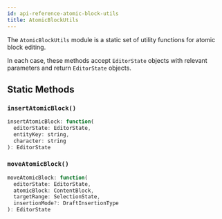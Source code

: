 ```yaml
---
id: api-reference-atomic-block-utils
title: AtomicBlockUtils
---
```


The `AtomicBlockUtils` module is a static set of utility functions for atomic
block editing.

In each case, these methods accept `EditorState` objects with relevant
parameters and return `EditorState` objects.

## Static Methods

### `insertAtomicBlock()`

```js
insertAtomicBlock: function(
  editorState: EditorState,
  entityKey: string,
  character: string
): EditorState
```

### `moveAtomicBlock()`

```js
moveAtomicBlock: function(
  editorState: EditorState,
  atomicBlock: ContentBlock,
  targetRange: SelectionState,
  insertionMode?: DraftInsertionType
): EditorState
```
